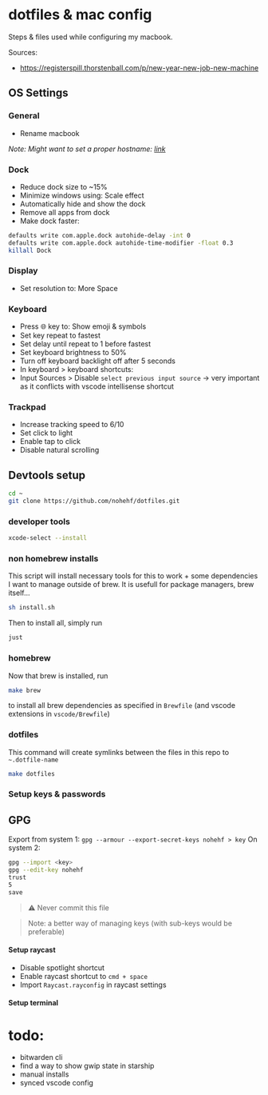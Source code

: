 # dotfiles & mac config

Steps & files used while configuring my macbook.

Sources:

- <https://registerspill.thorstenball.com/p/new-year-new-job-new-machine>

## OS Settings

### General

- Rename macbook

_Note: Might want to set a proper hostname: [link](https://gist.github.com/a1ip/68db7b4e137d958da58e587a3a44dab8)_

### Dock

- Reduce dock size to ~15%
- Minimize windows using: Scale effect
- Automatically hide and show the dock
- Remove all apps from dock
- Make dock faster:

```bash
defaults write com.apple.dock autohide-delay -int 0
defaults write com.apple.dock autohide-time-modifier -float 0.3
killall Dock
```

### Display

- Set resolution to: More Space

### Keyboard

- Press 🌐 key to: Show emoji & symbols
- Set key repeat to fastest
- Set delay until repeat to 1 before fastest
- Set keyboard brightness to 50%
- Turn off keyboard backlight off after 5 seconds
- In keyboard > keyboard shortcuts:
- Input Sources > Disable `select previous input source` -> very important as it conflicts with vscode intellisense shortcut

### Trackpad

- Increase tracking speed to 6/10
- Set click to light
- Enable tap to click
- Disable natural scrolling

## Devtools setup

```bash
cd ~
git clone https://github.com/nohehf/dotfiles.git
```

### developer tools

```bash
xcode-select --install
```

### non homebrew installs

This script will install necessary tools for this to work + some dependencies I want to manage outside of brew.
It is usefull for package managers, brew itself...

```bash
sh install.sh
```

Then to install all, simply run

```bash
just
```

### homebrew

Now that brew is installed, run

```bash
make brew
```

to install all brew dependencies as specified in `Brewfile` (and vscode extensions in `vscode/Brewfile`)

### dotfiles

This command will create symlinks between the files in this repo to `~.dotfile-name`

```bash
make dotfiles
```

### Setup keys & passwords

## GPG

Export from system 1: `gpg --armour --export-secret-keys nohehf > key`
On system 2:

```sh
gpg --import <key>
gpg --edit-key nohehf
trust
5
save
```

> ⚠️ Never commit this file

> Note: a better way of managing keys (with sub-keys would be preferable)

#### Setup raycast

- Disable spotlight shortcut
- Enable raycast shortcut to `cmd + space`
- Import `Raycast.rayconfig` in raycast settings

#### Setup terminal

# todo:

- bitwarden cli
- find a way to show gwip state in starship
- manual installs
- synced vscode config
